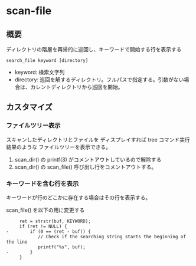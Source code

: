 
scan-file
=========

概要
-------------

ディレクトリの階層を再帰的に巡回し、キーワードで開始する行を表示する

    search_file keyword [directory]

- keyword: 検索文字列
- directory: 巡回を解するディレクトリ。フルパスで指定する。引数がない場合は、カレントディレクトリから巡回を開始。

カスタマイズ
-------------

### ファイルツリー表示 ###

スキャンしたディレクトリとファイルを ディスプレイすれば tree コマンド実行結果のような
ファイルツリーを表示できる。

1. scan_dir() の printf(3) がコメントアウトしているので解除する
2. scan_dir() の scan_file() 呼び出し行をコメントアウトする。


### キーワードを含む行を表示

キーワードが行のどこかに存在する場合はその行を表示する。

scan_file() を以下の用に変更する

         ret = strstr(buf, KEYWORD);
         if (ret != NULL) {
    -        if (0 == (ret - buf)) {
                // Check if the searching string starts the beginning of the line 
                printf("%s", buf);
    -        }
         }


